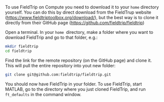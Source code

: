 To use FieldTrip on Compute you need to download it to your `home` directory yourself. You can do this by direct download from the FieldTrup website (https://www.fieldtriptoolbox.org/download/), but the best way is to clone it directly from their GitHub page (https://github.com/fieldtrip/fieldtrip)

Open a terminal. In your `home `directory, make a folder where you want to download FieldTrip and go to that folder, e.g.:

````bash
mkdir fieldtrip
cd fieldtrip
````
Find the link for the remote repository (on the GitHub page) and clone it. This will pull the entire repository into yout new folder:

````bash
git clone git@github.com:fieldtrip/fieldtrip.git
````

You should now have FieldTrip in your folder. To use FieldTrip, start MATLAB, go to the directory where you just cloned FieldTrip, and run `ft_defaults` in the command window.